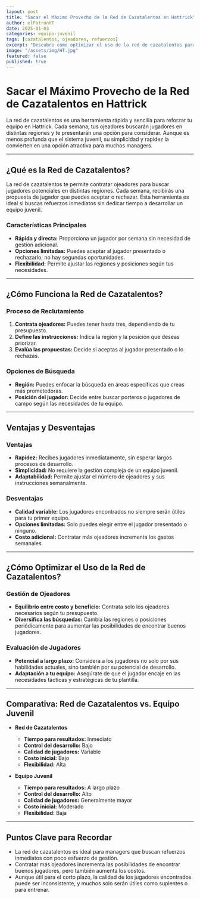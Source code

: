 ```yaml
---
layout: post
title: "Sacar el Máximo Provecho de la Red de Cazatalentos en Hattrick"
author: elPatronHT
date: 2025-01-03
categories: equipo-juvenil
tags: [cazatalentos, ojeadores, refuerzos]
excerpt: "Descubre cómo optimizar el uso de la red de cazatalentos para reforzar tu equipo en Hattrick."
image: "/assets/img/HT.jpg"
featured: false
published: true
---
```


# Sacar el Máximo Provecho de la Red de Cazatalentos en Hattrick

La red de cazatalentos es una herramienta rápida y sencilla para reforzar tu equipo en Hattrick. Cada semana, tus ojeadores buscarán jugadores en distintas regiones y te presentarán una opción para considerar. Aunque es menos profunda que el sistema juvenil, su simplicidad y rapidez la convierten en una opción atractiva para muchos managers.

---

## ¿Qué es la Red de Cazatalentos?

La red de cazatalentos te permite contratar ojeadores para buscar jugadores potenciales en distintas regiones. Cada semana, recibirás una propuesta de jugador que puedes aceptar o rechazar. Esta herramienta es ideal si buscas refuerzos inmediatos sin dedicar tiempo a desarrollar un equipo juvenil.

### Características Principales

- **Rápida y directa:** Proporciona un jugador por semana sin necesidad de gestión adicional.
- **Opciones limitadas:** Puedes aceptar al jugador presentado o rechazarlo; no hay segundas oportunidades.
- **Flexibilidad:** Permite ajustar las regiones y posiciones según tus necesidades.

---

## ¿Cómo Funciona la Red de Cazatalentos?

### Proceso de Reclutamiento

1. **Contrata ojeadores:** Puedes tener hasta tres, dependiendo de tu presupuesto.
2. **Define las instrucciones:** Indica la región y la posición que deseas priorizar.
3. **Evalúa las propuestas:** Decide si aceptas al jugador presentado o lo rechazas.

### Opciones de Búsqueda

- **Región:** Puedes enfocar la búsqueda en áreas específicas que creas más prometedoras.
- **Posición del jugador:** Decide entre buscar porteros o jugadores de campo según las necesidades de tu equipo.

---

## Ventajas y Desventajas

### Ventajas

- **Rapidez:** Recibes jugadores inmediatamente, sin esperar largos procesos de desarrollo.
- **Simplicidad:** No requiere la gestión compleja de un equipo juvenil.
- **Adaptabilidad:** Permite ajustar el número de ojeadores y sus instrucciones semanalmente.

### Desventajas

- **Calidad variable:** Los jugadores encontrados no siempre serán útiles para tu primer equipo.
- **Opciones limitadas:** Solo puedes elegir entre el jugador presentado o ninguno.
- **Costo adicional:** Contratar más ojeadores incrementa los gastos semanales.

---

## ¿Cómo Optimizar el Uso de la Red de Cazatalentos?

### Gestión de Ojeadores

- **Equilibrio entre costo y beneficio:** Contrata solo los ojeadores necesarios según tu presupuesto.
- **Diversifica las búsquedas:** Cambia las regiones o posiciones periódicamente para aumentar las posibilidades de encontrar buenos jugadores.

### Evaluación de Jugadores

- **Potencial a largo plazo:** Considera a los jugadores no solo por sus habilidades actuales, sino también por su potencial de desarrollo.
- **Adaptación a tu equipo:** Asegúrate de que el jugador encaje en las necesidades tácticas y estratégicas de tu plantilla.

---

## Comparativa: Red de Cazatalentos vs. Equipo Juvenil

- **Red de Cazatalentos**

  - **Tiempo para resultados:** Inmediato
  - **Control del desarrollo:** Bajo
  - **Calidad de jugadores:** Variable
  - **Costo inicial:** Bajo
  - **Flexibilidad:** Alta

- **Equipo Juvenil**
  - **Tiempo para resultados:** A largo plazo
  - **Control del desarrollo:** Alto
  - **Calidad de jugadores:** Generalmente mayor
  - **Costo inicial:** Moderado
  - **Flexibilidad:** Baja

---

## Puntos Clave para Recordar

- La red de cazatalentos es ideal para managers que buscan refuerzos inmediatos con poco esfuerzo de gestión.
- Contratar más ojeadores incrementa las posibilidades de encontrar buenos jugadores, pero también aumenta los costos.
- Aunque útil para el corto plazo, la calidad de los jugadores encontrados puede ser inconsistente, y muchos solo serán útiles como suplentes o para entrenar.
